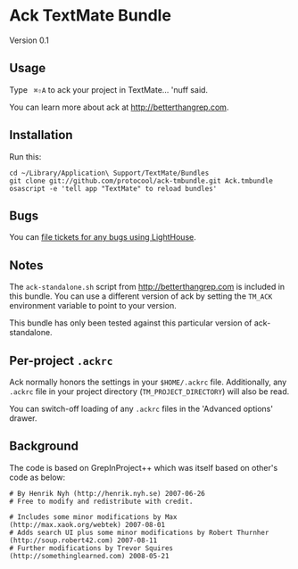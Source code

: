 Ack TextMate Bundle
===================

Version 0.1


Usage
-----

Type ` ⌘⇧A` to ack your project in TextMate… 'nuff said.

You can learn more about ack at <http://betterthangrep.com>.


Installation
------------

Run this:

    cd ~/Library/Application\ Support/TextMate/Bundles
    git clone git://github.com/protocool/ack-tmbundle.git Ack.tmbundle
    osascript -e 'tell app "TextMate" to reload bundles'


Bugs
----

You can [file tickets for any bugs using LightHouse][LightHouse].


Notes
-----

The `ack-standalone.sh` script from <http://betterthangrep.com> is included
in this bundle. You can use a different version of ack by setting the
`TM_ACK` environment variable to point to your version.

This bundle has only been tested against this particular version of
ack-standalone.


Per-project `.ackrc`
--------------------

Ack normally honors the settings in your `$HOME/.ackrc` file. Additionally,
any `.ackrc` file in your project directory (`TM_PROJECT_DIRECTORY`) will
also be read.

You can switch-off loading of any `.ackrc` files in the 'Advanced options'
drawer.


Background
----------

The code is based on GrepInProject++ which was itself based on other's code
as below:

    # By Henrik Nyh (http://henrik.nyh.se) 2007-06-26
    # Free to modify and redistribute with credit.

    # Includes some minor modifications by Max (http://max.xaok.org/webtek) 2007-08-01
    # Adds search UI plus some minor modifications by Robert Thurnher (http://soup.robert42.com) 2007-08-11
    # Further modifications by Trevor Squires (http://somethinglearned.com) 2008-05-21

[LightHouse]: http://protocool.lighthouseapp.com/projects/15530-ack-tmbundle/home
